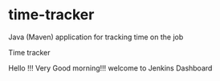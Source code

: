 # time-tracker
Java (Maven) application for tracking time on the job

Time tracker

Hello  !!! Very Good morning!!! welcome to Jenkins Dashboard
